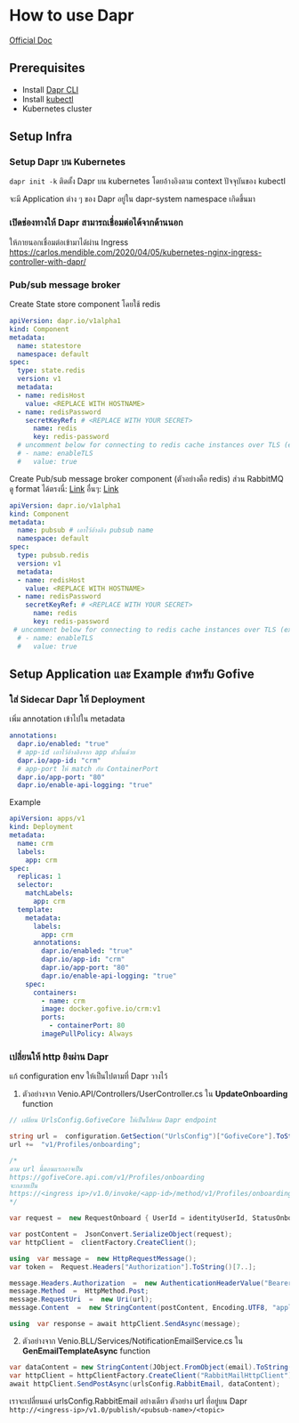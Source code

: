 # How to use Dapr
[Official Doc](https://docs.dapr.io/operations/hosting/kubernetes/kubernetes-deploy/)
## Prerequisites

-   Install  [Dapr CLI](https://docs.dapr.io/getting-started/install-dapr-cli/)
-   Install  [kubectl](https://kubernetes.io/docs/tasks/tools/)
-   Kubernetes cluster

## Setup Infra

###  Setup Dapr บน Kubernetes
`dapr init -k`
ติดตั้ง Dapr บน kubernetes โดยอ้างอิงตาม context ปัจจุบันของ kubectl

จะมี Application ต่าง ๆ ของ Dapr อยู่ใน dapr-system namespace เกิดขึ้นมา

### เปิดช่องทางให้ Dapr สามารถเชื่อมต่อได้จากด้านนอก
ให้ภายนอกเชื่อมต่อเข้ามาได้ผ่าน Ingress
https://carlos.mendible.com/2020/04/05/kubernetes-nginx-ingress-controller-with-dapr/

### Pub/sub message broker
Create State store component โดยใช้ redis
```yaml
apiVersion: dapr.io/v1alpha1
kind: Component
metadata:
  name: statestore
  namespace: default
spec:
  type: state.redis
  version: v1
  metadata:
  - name: redisHost
    value: <REPLACE WITH HOSTNAME>
  - name: redisPassword
    secretKeyRef: # <REPLACE WITH YOUR SECRET>
      name: redis
      key: redis-password
  # uncomment below for connecting to redis cache instances over TLS (ex - Azure Redis Cache)
  # - name: enableTLS
  #   value: true 
```

Create Pub/sub message broker component (ตัวอย่างคือ redis)
ส่วน RabbitMQ ดู format ได้ตรงนี่: [Link](https://docs.dapr.io/reference/components-reference/supported-pubsub/setup-rabbitmq/)
อื่นๆ: [Link](https://docs.dapr.io/reference/components-reference/supported-pubsub/)
```yaml
apiVersion: dapr.io/v1alpha1
kind: Component
metadata:
  name: pubsub # เอาไว้อ้างอิง pubsub name
  namespace: default
spec:
  type: pubsub.redis
  version: v1
  metadata:
  - name: redisHost
    value: <REPLACE WITH HOSTNAME>
  - name: redisPassword
    secretKeyRef: # <REPLACE WITH YOUR SECRET>
      name: redis
      key: redis-password
 # uncomment below for connecting to redis cache instances over TLS (ex - Azure Redis Cache)
  # - name: enableTLS
  #   value: true 
```

## Setup Application และ Example สำหรับ Gofive

### ใส่ Sidecar Dapr ให้ Deployment
เพิ่ม annotation เข้าไปใน metadata
```yaml
annotations:
  dapr.io/enabled: "true"
  # app-id เอาไว้อ้างอิงจาก app ตัวอื่นด้วย
  dapr.io/app-id: "crm"
  # app-port ให้ match กับ ContainerPort
  dapr.io/app-port: "80"
  dapr.io/enable-api-logging: "true"
```

Example
```yaml
apiVersion: apps/v1
kind: Deployment
metadata:
  name: crm
  labels:
    app: crm
spec:
  replicas: 1
  selector:
    matchLabels:
      app: crm
  template:
    metadata:
      labels:
        app: crm
      annotations:
        dapr.io/enabled: "true"
        dapr.io/app-id: "crm"
        dapr.io/app-port: "80"
        dapr.io/enable-api-logging: "true"
    spec:
      containers:
        - name: crm
        image: docker.gofive.io/crm:v1
        ports:
          - containerPort: 80
        imagePullPolicy: Always
```

### เปลี่ยนให้ http ยิงผ่าน Dapr
แก้ configuration env ให้เป็นไปตามที่ Dapr วางไว้



1. ตัวอย่างจาก  Venio.API/Controllers/UserController.cs ใน **UpdateOnboarding** function
```c#
// เปลี่ยน UrlsConfig.GofiveCore ให้เป็นไปตาม Dapr endpoint

string url =  configuration.GetSection("UrlsConfig")["GofiveCore"].ToString();
url +=  "v1/Profiles/onboarding";

/*
ตาม url นี้ตอนแรกอาจเป็น
https://gofiveCore.api.com/v1/Profiles/onboarding
จะกลายเป็น
https://<ingress ip>/v1.0/invoke/<app-id>/method/v1/Profiles/onboarding
*/

var request =  new RequestOnboard { UserId = identityUserId, StatusOnboard = status };

var postContent =  JsonConvert.SerializeObject(request);
var httpClient =  clientFactory.CreateClient();

using  var message =  new HttpRequestMessage();
var token =  Request.Headers["Authorization"].ToString()[7..];

message.Headers.Authorization  =  new AuthenticationHeaderValue("Bearer", token);
message.Method  =  HttpMethod.Post;
message.RequestUri  =  new Uri(url);
message.Content  =  new StringContent(postContent, Encoding.UTF8, "application/json");

using  var response = await httpClient.SendAsync(message);
```

2. ตัวอย่างจาก Venio.BLL/Services/NotificationEmailService.cs ใน **GenEmailTemplateAsync** function 
```c#
var dataContent = new StringContent(JObject.FromObject(email).ToString(Newtonsoft.Json.Formatting.None), Encoding.UTF8, "application/json");
var httpClient = httpClientFactory.CreateClient("RabbitMailHttpClient");
await httpClient.SendPostAsync(urlsConfig.RabbitEmail, dataContent);
```

เราจะเปลี่ยนแค่ urlsConfig.RabbitEmail อย่างเดียว
ตัวอย่าง url ที่อยู่บน Dapr
`http://<ingress-ip>/v1.0/publish/<pubsub-name>/<topic>`
